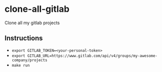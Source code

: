 # clone-all-gitlab
Clone all my gitlab projects

## Instructions
- `export GITLAB_TOKEN=<your-personal-token>`
- `export GITLAB_URL=https://www.gitlab.com/api/v4/groups/my-awesome-company/projects`
- `make run`
